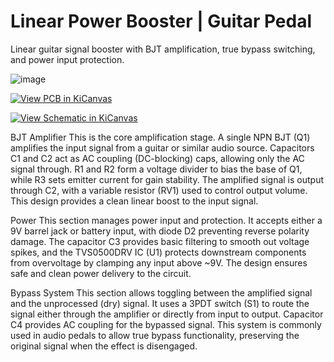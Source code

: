 # Linear Power Booster | Guitar Pedal
Linear guitar signal booster with BJT amplification, true bypass switching, and power input protection.

![image](https://github.com/user-attachments/assets/b890c126-4d2c-4b30-824b-5c6aebb7c321)

[![View PCB in KiCanvas](https://img.shields.io/badge/VIEW%20PCB-KiCanvas-blue?logo=github)](https://kicanvas.org/?github=https://github.com/robertengineerr/linear_power_booster/blob/main/linear_power_booster.kicad_pcb)

[![View Schematic in KiCanvas](https://img.shields.io/badge/VIEW%20Schematic-KiCanvas-blue?logo=github)](https://kicanvas.org/?github=https://github.com/robertengineerr/linear_power_booster/blob/main/linear_power_booster.kicad_sch)

BJT Amplifier
This is the core amplification stage. A single NPN BJT (Q1) amplifies the input signal from a guitar or similar audio source. Capacitors C1 and C2 act as AC coupling (DC-blocking) caps, allowing only the AC signal through. R1 and R2 form a voltage divider to bias the base of Q1, while R3 sets emitter current for gain stability. The amplified signal is output through C2, with a variable resistor (RV1) used to control output volume. This design provides a clean linear boost to the input signal.

Power
This section manages power input and protection. It accepts either a 9V barrel jack or battery input, with diode D2 preventing reverse polarity damage. The capacitor C3 provides basic filtering to smooth out voltage spikes, and the TVS0500DRV IC (U1) protects downstream components from overvoltage by clamping any input above ~9V. The design ensures safe and clean power delivery to the circuit.

Bypass System
This section allows toggling between the amplified signal and the unprocessed (dry) signal. It uses a 3PDT switch (S1) to route the signal either through the amplifier or directly from input to output. Capacitor C4 provides AC coupling for the bypassed signal. This system is commonly used in audio pedals to allow true bypass functionality, preserving the original signal when the effect is disengaged.
